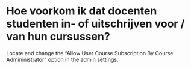 # Hoe voorkom ik dat docenten studenten in- of uitschrijven voor / van hun cursussen?

Locate and change the “Allow User Course Subscription By Course Admininistrator” option in the admin settings.

